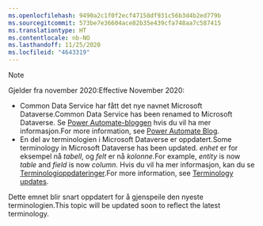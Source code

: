 ```yaml
---
ms.openlocfilehash: 9490a2c1f0f2ecf47158df931c56b3d4b2ed779b
ms.sourcegitcommit: 573be7e36604ace82b35e439cfa748aa7c587415
ms.translationtype: HT
ms.contentlocale: nb-NO
ms.lasthandoff: 11/25/2020
ms.locfileid: "4643319"
---
```

> [!NOTE]
> <span data-ttu-id="24779-101">Gjelder fra november 2020:</span><span class="sxs-lookup"><span data-stu-id="24779-101">Effective November 2020:</span></span>
>
> - <span data-ttu-id="24779-102">Common Data Service har fått det nye navnet Microsoft Dataverse.</span><span class="sxs-lookup"><span data-stu-id="24779-102">Common Data Service has been renamed to Microsoft Dataverse.</span></span> <span data-ttu-id="24779-103">Se [Power Automate-bloggen](https://aka.ms/PAuAppBlog) hvis du vil ha mer informasjon.</span><span class="sxs-lookup"><span data-stu-id="24779-103">For more information, see [Power Automate Blog](https://aka.ms/PAuAppBlog).</span></span>
> - <span data-ttu-id="24779-104">En del av terminologien i Microsoft Dataverse er oppdatert.</span><span class="sxs-lookup"><span data-stu-id="24779-104">Some terminology in Microsoft Dataverse has been updated.</span></span> <span data-ttu-id="24779-105">*enhet* er for eksempel nå *tabell*, og *felt* er nå *kolonne*.</span><span class="sxs-lookup"><span data-stu-id="24779-105">For example, *entity* is now *table* and *field* is now *column*.</span></span> <span data-ttu-id="24779-106">Hvis du vil ha mer informasjon, kan du se [Terminologioppdateringer](https://go.microsoft.com/fwlink/?linkid=2147247).</span><span class="sxs-lookup"><span data-stu-id="24779-106">For more information, see [Terminology updates](https://go.microsoft.com/fwlink/?linkid=2147247).</span></span>
>
> <span data-ttu-id="24779-107">Dette emnet blir snart oppdatert for å gjenspeile den nyeste terminologien.</span><span class="sxs-lookup"><span data-stu-id="24779-107">This topic will be updated soon to reflect the latest terminology.</span></span>
